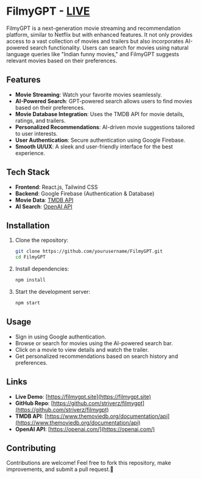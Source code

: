 # FilmyGPT - [LIVE](https://filmygpt.site)

FilmyGPT is a next-generation movie streaming and recommendation platform, similar to Netflix but with enhanced features. It not only provides access to a vast collection of movies and trailers but also incorporates AI-powered search functionality. Users can search for movies using natural language queries like "Indian funny movies," and FilmyGPT suggests relevant movies based on their preferences.

## Features

- **Movie Streaming**: Watch your favorite movies seamlessly.
- **AI-Powered Search**: GPT-powered search allows users to find movies based on their preferences.
- **Movie Database Integration**: Uses the TMDB API for movie details, ratings, and trailers.
- **Personalized Recommendations**: AI-driven movie suggestions tailored to user interests.
- **User Authentication**: Secure authentication using Google Firebase.
- **Smooth UI/UX**: A sleek and user-friendly interface for the best experience.

## Tech Stack

- **Frontend**: React.js, Tailwind CSS
- **Backend**: Google Firebase (Authentication & Database)
- **Movie Data**: [TMDB API](https://www.themoviedb.org/documentation/api)
- **AI Search**: [OpenAI API](https://openai.com/)

## Installation

1. Clone the repository:
   ```sh
   git clone https://github.com/yourusername/FilmyGPT.git
   cd FilmyGPT
   ```

2. Install dependencies:
   ```sh
   npm install
   ```

3. Start the development server:
   ```sh
   npm start
   ```

## Usage

- Sign in using Google authentication.
- Browse or search for movies using the AI-powered search bar.
- Click on a movie to view details and watch the trailer.
- Get personalized recommendations based on search history and preferences.

## Links

- **Live Demo**: [https://filmygpt.site](https://filmygpt.site)
- **GitHub Repo**: [https://github.com/striverz/filmygpt](https://github.com/striverz/filmygpt)
- **TMDB API**: [https://www.themoviedb.org/documentation/api](https://www.themoviedb.org/documentation/api)
- **OpenAI API**: [https://openai.com/](https://openai.com/)

## Contributing

Contributions are welcome! Feel free to fork this repository, make improvements, and submit a pull request.🚀



